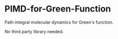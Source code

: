 # PIMD-for-Green-Function
Path integral molecular dynamics for Green's function.

No third party library needed.
